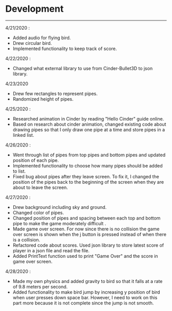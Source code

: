 # Development

---
4/21/2020 :
* Added audio for flying bird.
* Drew circular bird.
* Implemented functionality to keep track of score.

4/22/2020 :
* Changed what external library to use from Cinder-Bullet3D to json library.

4/23/2020
* Drew few rectangles to represent pipes.
* Randomized height of pipes.

4/25/2020 :
* Researched animation in Cinder by reading "Hello Cinder" guide online. 
* Based on research about cinder animation, changed existing code
about drawing pipes so that I only draw one pipe at a time and store
 pipes in a linked list.
 
4/26/2020 :
* Went through list of pipes from top pipes and bottom pipes and 
updated position of each pipe.
* Implemented functionality to choose how many pipes should be added to list.
* Fixed bug about pipes after they leave screen. To fix it, I changed the
position of the pipes back to the beginning of the screen when they are 
about to leave the screen.

4/27/2020 :
* Drew background including sky and ground.
* Changed color of pipes.
* Changed position of pipes and spacing between each top and bottom 
pipe to make the game moderately difficult .
* Made game over screen. For now since there is no collision the game over 
screen is shown when the j button is pressed instead of when there is a 
collision.
* Refactored code about scores. Used json library to store latest score 
of player in a json file and read the file.
* Added PrintText function used to print "Game Over" and the score in
game over screen. 

4/28/2020 :
* Made my own physics and added gravity to bird so that it falls 
at a rate of 9.8 meters per second. 
* Added functionality to make bird jump by increasing y position of bird 
when user presses down space bar. However, I need to work on this part more 
because it is not complete since the jump is not smooth.


